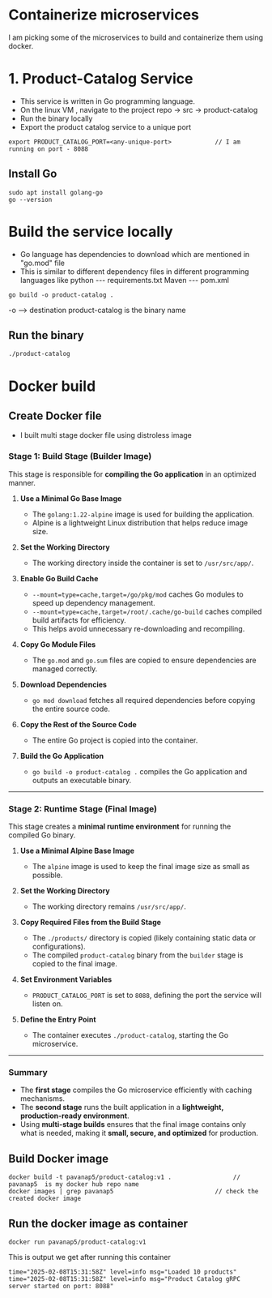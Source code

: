 
# Containerize microservices 

I am picking some of the microservices to build and containerize them using docker. 

# 1. Product-Catalog Service

* This service is written in Go programming language. 
* On the linux VM , navigate to the project repo -> src -> product-catalog 
* Run the binary locally 
* Export the product catalog service to a unique port 

```
export PRODUCT_CATALOG_PORT=<any-unique-port>            // I am running on port - 8088
```

## Install Go
```
sudo apt install golang-go
go --version
```

# Build the service locally
* Go language has dependencies to download which are mentioned in "go.mod" file  
* This is similar to different dependency files in different programming languages like 
python --- requirements.txt
Maven --- pom.xml 

```
go build -o product-catalog . 
``` 
-o --> destination 
product-catalog is the binary name

## Run the binary 
```
./product-catalog
```

# Docker build

## Create Docker file 
* I built multi stage docker file using distroless image

### **Stage 1: Build Stage (Builder Image)**  
This stage is responsible for **compiling the Go application** in an optimized manner.  

1. **Use a Minimal Go Base Image**  
   - The `golang:1.22-alpine` image is used for building the application.  
   - Alpine is a lightweight Linux distribution that helps reduce image size.  

2. **Set the Working Directory**  
   - The working directory inside the container is set to `/usr/src/app/`.  

3. **Enable Go Build Cache**  
   - `--mount=type=cache,target=/go/pkg/mod` caches Go modules to speed up dependency management.  
   - `--mount=type=cache,target=/root/.cache/go-build` caches compiled build artifacts for efficiency.  
   - This helps avoid unnecessary re-downloading and recompiling.  

4. **Copy Go Module Files**  
   - The `go.mod` and `go.sum` files are copied to ensure dependencies are managed correctly.  

5. **Download Dependencies**  
   - `go mod download` fetches all required dependencies before copying the entire source code.  

6. **Copy the Rest of the Source Code**  
   - The entire Go project is copied into the container.  

7. **Build the Go Application**  
   - `go build -o product-catalog .` compiles the Go application and outputs an executable binary.  

---

### **Stage 2: Runtime Stage (Final Image)**  
This stage creates a **minimal runtime environment** for running the compiled Go binary.  

1. **Use a Minimal Alpine Base Image**  
   - The `alpine` image is used to keep the final image size as small as possible.  

2. **Set the Working Directory**  
   - The working directory remains `/usr/src/app/`.  

3. **Copy Required Files from the Build Stage**  
   - The `./products/` directory is copied (likely containing static data or configurations).  
   - The compiled `product-catalog` binary from the `builder` stage is copied to the final image.  

4. **Set Environment Variables**  
   - `PRODUCT_CATALOG_PORT` is set to `8088`, defining the port the service will listen on.  

5. **Define the Entry Point**  
   - The container executes `./product-catalog`, starting the Go microservice.  

---

### **Summary**  
- The **first stage** compiles the Go microservice efficiently with caching mechanisms.  
- The **second stage** runs the built application in a **lightweight, production-ready environment**.  
- Using **multi-stage builds** ensures that the final image contains only what is needed, making it **small, secure, and optimized** for production.  


## Build Docker image
```
docker build -t pavanap5/product-catalog:v1 .                 // pavanap5  is my docker hub repo name
docker images | grep pavanap5                            // check the created docker image
```  

## Run the docker image as container
```
docker run pavanap5/product-catalog:v1
```
This is output we get after running this container
```
time="2025-02-08T15:31:58Z" level=info msg="Loaded 10 products"
time="2025-02-08T15:31:58Z" level=info msg="Product Catalog gRPC server started on port: 8088"
```




